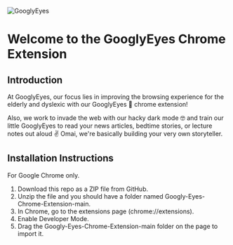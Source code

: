 ![GooglyEyes](https://user-images.githubusercontent.com/48002577/148604574-3738ca2c-7436-4e18-8d70-73344d57711b.png)

# Welcome to the GooglyEyes Chrome Extension

## Introduction
At GooglyEyes, our focus lies in improving the browsing experience for the elderly and dyslexic with our GooglyEyes 👀 chrome extension! 

Also, we work to invade the web with our hacky dark mode 🤓 and train our little GooglyEyes to read your news articles, bedtime stories, or lecture notes out aloud ✌️
Omai, we're basically building your very own storyteller.

## Installation Instructions
For Google Chrome only.

1. Download this repo as a ZIP file from GitHub.
2. Unzip the file and you should have a folder named Googly-Eyes-Chrome-Extension-main.
3. In Chrome, go to the extensions page (chrome://extensions).
4. Enable Developer Mode.
5. Drag the Googly-Eyes-Chrome-Extension-main folder on the page to import it.
